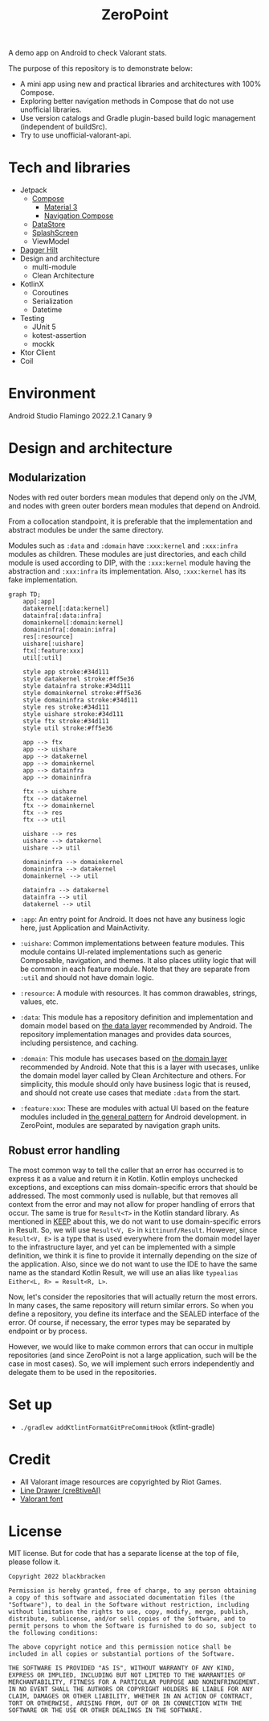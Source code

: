 <h1 align="center">ZeroPoint</h1><br />

A demo app on Android to check Valorant stats.

The purpose of this repository is to demonstrate below:

- A mini app using new and practical libraries and architectures with 100% Compose.
- Exploring better navigation methods in Compose that do not use unofficial libraries.
- Use version catalogs and Gradle plugin-based build logic management (independent of buildSrc).
- Try to use unofficial-valorant-api.

# Tech and libraries

- Jetpack
  - [Compose](https://developer.android.com/jetpack/compose)
    - [Material 3](https://developer.android.com/jetpack/androidx/releases/compose-material3)
    - [Navigation Compose](https://developer.android.com/jetpack/compose/navigation)
  - [DataStore](https://developer.android.com/jetpack/androidx/releases/datastore)
  - [SplashScreen](https://developer.android.com/jetpack/androidx/releases/core#core-splashscreen-1.0.0)
  - ViewModel
- [Dagger Hilt](https://developer.android.com/training/dependency-injection/hilt-android)
- Design and architecture
  - multi-module
  - Clean Architecture
- KotlinX
  - Coroutines
  - Serialization
  - Datetime
- Testing
  - JUnit 5
  - kotest-assertion
  - mockk
- Ktor Client
- Coil

# Environment

Android Studio Flamingo 2022.2.1 Canary 9

# Design and architecture

## Modularization

Nodes with red outer borders mean modules that depend only on the JVM,
and nodes with green outer borders mean modules that depend on Android.

From a collocation standpoint, it is preferable that the implementation and abstract modules be under the same directory.

Modules such as `:data` and `:domain` have `:xxx:kernel` and `:xxx:infra` modules as children. These modules are just directories, and each child module is used according to DIP, with the `:xxx:kernel` module having the abstraction and `:xxx:infra` its implementation. Also, `:xxx:kernel` has its fake implementation.

```mermaid
graph TD;
    app[:app]
    datakernel[:data:kernel]
    datainfra[:data:infra]
    domainkernel[:domain:kernel]
    domaininfra[:domain:infra]
    res[:resource]
    uishare[:uishare]
    ftx[:feature:xxx]
    util[:util]

    style app stroke:#34d111
    style datakernel stroke:#ff5e36
    style datainfra stroke:#34d111
    style domainkernel stroke:#ff5e36
    style domaininfra stroke:#34d111
    style res stroke:#34d111
    style uishare stroke:#34d111
    style ftx stroke:#34d111
    style util stroke:#ff5e36

    app --> ftx
    app --> uishare
    app --> datakernel
    app --> domainkernel
    app --> datainfra
    app --> domaininfra

    ftx --> uishare
    ftx --> datakernel
    ftx --> domainkernel
    ftx --> res
    ftx --> util

    uishare --> res
    uishare --> datakernel
    uishare --> util

    domaininfra --> domainkernel
    domaininfra --> datakernel
    domainkernel --> util

    datainfra --> datakernel
    datainfra --> util
    datakernel --> util
```

- `:app`: An entry point for Android. It does not have any business logic here, just Application and MainActivity.

- `:uishare`: Common implementations between feature modules. This module contains UI-related implementations such as generic Composable, navigation, and themes. It also places utility logic that will be common in each feature module. Note that they are separate from `:util` and should not have domain logic.

- `:resource`: A module with resources. It has common drawables, strings, values, etc.

- `:data`: This module has a repository definition and implementation and domain model based on [the data layer](https://developer.android.com/topic/architecture#data-layer) recommended by Android. The repository implementation manages and provides data sources, including persistence, and caching.

- `:domain`: This module has usecases based on [the domain layer](https://developer.android.com/topic/architecture/domain-layer) recommended by Android. Note that this is a layer with usecases, unlike the domain model layer called by Clean Architecture and others. For simplicity, this module should only have business logic that is reused, and should not create use cases that mediate `:data` from the start.

- `:feature:xxx`: These are modules with actual UI based on the feature modules included in [the general pattern](https://developer.android.com/topic/modularization/patterns) for Android development. in ZeroPoint, modules are separated by navigation graph units.

## Robust error handling

The most common way to tell the caller that an error has occurred is to express it as a value and return it in Kotlin.
Kotlin employs unchecked exceptions, and exceptions can miss domain-specific errors that should be addressed.
The most commonly used is nullable, but that removes all context from the error and may not allow for proper handling of errors that occur.
The same is true for `Result<T>` in the Kotlin standard library. As mentioned in [KEEP](https://github.com/Kotlin/KEEP/blob/master/proposals/stdlib/result.md#error-handling-style-and-exceptions) about this, we do not want to use domain-specific errors in Result.
So, we will use `Result<V, E>` in `kittinunf/Result`. However, since `Result<V, E>` is a type that is used everywhere from the domain model layer to the infrastructure layer, and yet can be implemented with a simple definition, we think it is fine to provide it internally depending on the size of the application.
Also, since we do not want to use the IDE to have the same name as the standard Kotlin Result, we will use an alias like `typealias Either<L, R> = Result<R, L>`.

Now, let's consider the repositories that will actually return the most errors.
In many cases, the same repository will return similar errors. So when you define a repository, you define its interface and the SEALED interface of the error.
Of course, if necessary, the error types may be separated by endpoint or by process.

However, we would like to make common errors that can occur in multiple repositories (and since ZeroPoint is not a large application, such will be the case in most cases).
So, we will implement such errors independently and delegate them to be used in the repositories.

# Set up

- `./gradlew addKtlintFormatGitPreCommitHook` (ktlint-gradle)

# Credit

- All Valorant image resources are copyrighted by Riot Games.
- [Line Drawer (cre8tiveAI)](https://ja.cre8tiveai.com/lid)
- [Valorant font](https://www.dafont.com/valorant.font)

# License

MIT license. But for code that has a separate license at the top of file, please follow it.

```
Copyright 2022 blackbracken

Permission is hereby granted, free of charge, to any person obtaining a copy of this software and associated documentation files (the "Software"), to deal in the Software without restriction, including without limitation the rights to use, copy, modify, merge, publish, distribute, sublicense, and/or sell copies of the Software, and to permit persons to whom the Software is furnished to do so, subject to the following conditions:

The above copyright notice and this permission notice shall be included in all copies or substantial portions of the Software.

THE SOFTWARE IS PROVIDED "AS IS", WITHOUT WARRANTY OF ANY KIND, EXPRESS OR IMPLIED, INCLUDING BUT NOT LIMITED TO THE WARRANTIES OF MERCHANTABILITY, FITNESS FOR A PARTICULAR PURPOSE AND NONINFRINGEMENT. IN NO EVENT SHALL THE AUTHORS OR COPYRIGHT HOLDERS BE LIABLE FOR ANY CLAIM, DAMAGES OR OTHER LIABILITY, WHETHER IN AN ACTION OF CONTRACT, TORT OR OTHERWISE, ARISING FROM, OUT OF OR IN CONNECTION WITH THE SOFTWARE OR THE USE OR OTHER DEALINGS IN THE SOFTWARE.
```
